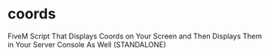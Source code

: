 # coords
FiveM Script That Displays Coords on Your Screen and Then Displays Them in Your Server Console As Well (STANDALONE)
